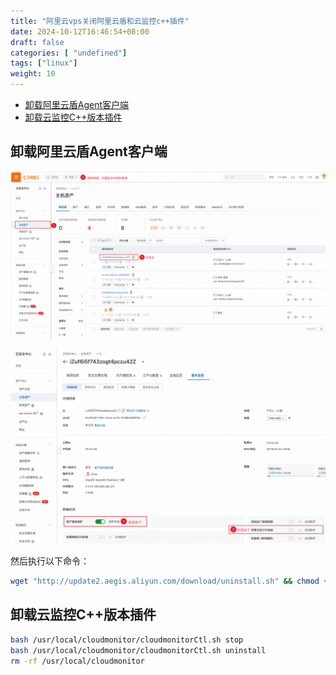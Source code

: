 ```yaml
---
title: "阿里云vps关闭阿里云盾和云监控c++插件"
date: 2024-10-12T16:46:54+08:00
draft: false
categories: [ "undefined"]
tags: ["linux"]
weight: 10
---
```


- [卸载阿里云盾Agent客户端](https://help.aliyun.com/zh/security-center/user-guide/uninstall-the-security-center-agent)
- [卸载云监控C++版本插件](https://help.aliyun.com/zh/cms/user-guide/install-and-uninstall-the-cloudmonitor-agent-for-cpp?spm=a2c4g.11186623.0.0.4d3551beCEhTI8#section-hdw-doi-fv4)

<!--more-->

## 卸载阿里云盾Agent客户端

![alt text](/img/aliyun-host-assets.png)


![alt text](/img/aliyun-close-client-self-protection.png)

然后执行以下命令：

```bash
wget "http://update2.aegis.aliyun.com/download/uninstall.sh" && chmod +x uninstall.sh && ./uninstall.sh
```

## 卸载云监控C++版本插件

```bash
bash /usr/local/cloudmonitor/cloudmonitorCtl.sh stop
bash /usr/local/cloudmonitor/cloudmonitorCtl.sh uninstall
rm -rf /usr/local/cloudmonitor
```